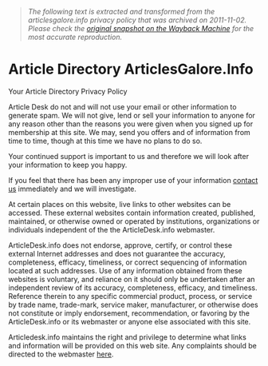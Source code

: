 > *The following text is extracted and transformed from the articlesgalore.info privacy policy that was archived on 2011-11-02. Please check the [original snapshot on the Wayback Machine](https://web.archive.org/web/20111102011631id_/http%3A//articlesgalore.info/privacy.php) for the most accurate reproduction.*

# Article Directory ArticlesGalore.Info

Your Article Directory Privacy Policy

Article Desk do not and will not use your email or other information to generate spam. We will not give, lend or sell your information to anyone for any reason other than the reasons you were given when you signed up for membership at this site. We may, send you offers and of information from time to time, though at this time we have no plans to do so.

Your continued support is important to us and therefore we will look after your information to keep you happy.

If you feel that there has been any improper use of your information [contact us](https://web.archive.org/contacts.php) immediately and we will investigate.

At certain places on this website, live links to other websites can be accessed. These external websites contain information created, published, maintained, or otherwise owned or operated by institutions, organizations or individuals independent of the the ArticleDesk.info webmaster.

ArticleDesk.info does not endorse, approve, certify, or control these external Internet addresses and does not guarantee the accuracy, completeness, efficacy, timeliness, or correct sequencing of information located at such addresses. Use of any information obtained from these websites is voluntary, and reliance on it should only be undertaken after an independent review of its accuracy, completeness, efficacy, and timeliness. Reference therein to any specific commercial product, process, or service by trade name, trade-mark, service maker, manufacturer, or otherwise does not constitute or imply endorsement, recommendation, or favoring by the ArticleDesk.info or its webmaster or anyone else associated with this site. 

Articledesk.info maintains the right and privilege to determine what links and information will be provided on this web site. Any complaints should be directed to the webmaster [here](https://web.archive.org/contacts.php).
